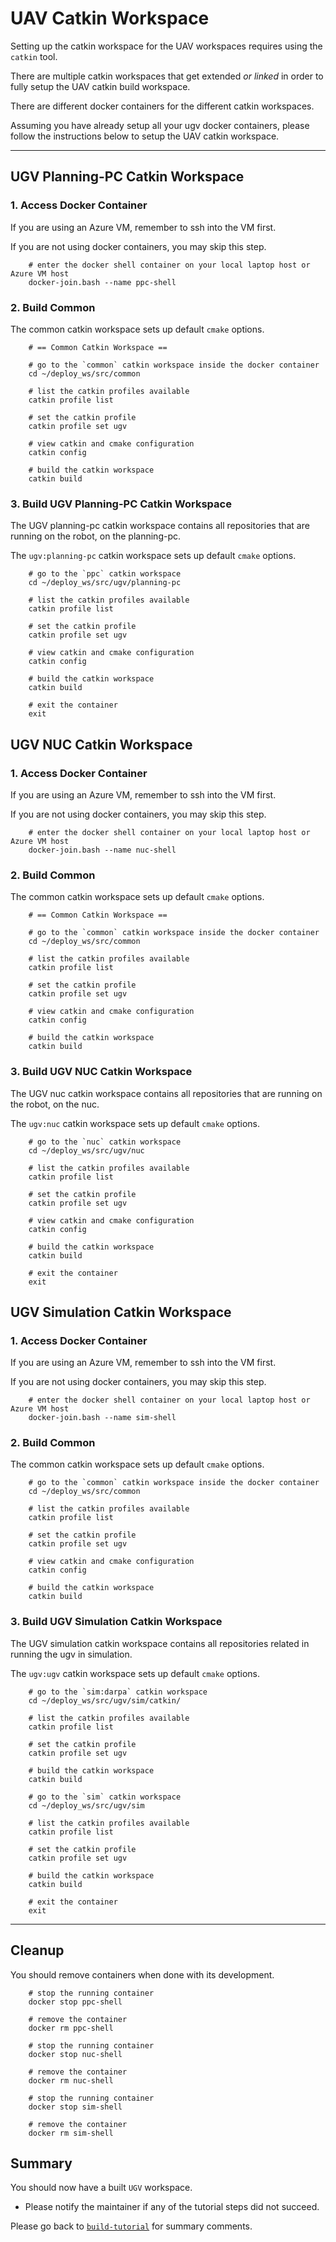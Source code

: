 # UAV Catkin Workspace

Setting up the catkin workspace for the UAV workspaces requires using the `catkin` tool.

There are multiple catkin workspaces that get extended *or linked* in order to fully setup the UAV catkin build workspace.

There are different docker containers for the different catkin workspaces.

Assuming you have already setup all your ugv docker containers, please follow the instructions below to setup the UAV catkin workspace.

* * *

## UGV Planning-PC Catkin Workspace

### 1. Access Docker Container

If you are using an Azure VM, remember to ssh into the VM first.

If you are not using docker containers, you may skip this step.

        # enter the docker shell container on your local laptop host or Azure VM host
        docker-join.bash --name ppc-shell

### 2. Build Common

The common catkin workspace sets up default `cmake` options.

        # == Common Catkin Workspace ==

        # go to the `common` catkin workspace inside the docker container
        cd ~/deploy_ws/src/common

        # list the catkin profiles available
        catkin profile list

        # set the catkin profile
        catkin profile set ugv

        # view catkin and cmake configuration
        catkin config

        # build the catkin workspace
        catkin build

### 3. Build UGV Planning-PC Catkin Workspace

The UGV planning-pc catkin workspace contains all repositories that are running on the robot, on the planning-pc.

The `ugv:planning-pc` catkin workspace sets up default `cmake` options.

        # go to the `ppc` catkin workspace
        cd ~/deploy_ws/src/ugv/planning-pc

        # list the catkin profiles available
        catkin profile list

        # set the catkin profile
        catkin profile set ugv

        # view catkin and cmake configuration
        catkin config

        # build the catkin workspace
        catkin build

        # exit the container
        exit

## UGV NUC Catkin Workspace

### 1. Access Docker Container

If you are using an Azure VM, remember to ssh into the VM first.

If you are not using docker containers, you may skip this step.

        # enter the docker shell container on your local laptop host or Azure VM host
        docker-join.bash --name nuc-shell

### 2. Build Common

The common catkin workspace sets up default `cmake` options.

        # == Common Catkin Workspace ==

        # go to the `common` catkin workspace inside the docker container
        cd ~/deploy_ws/src/common

        # list the catkin profiles available
        catkin profile list

        # set the catkin profile
        catkin profile set ugv

        # view catkin and cmake configuration
        catkin config

        # build the catkin workspace
        catkin build

### 3. Build UGV NUC Catkin Workspace

The UGV nuc catkin workspace contains all repositories that are running on the robot, on the nuc.

The `ugv:nuc` catkin workspace sets up default `cmake` options.

        # go to the `nuc` catkin workspace
        cd ~/deploy_ws/src/ugv/nuc

        # list the catkin profiles available
        catkin profile list

        # set the catkin profile
        catkin profile set ugv

        # view catkin and cmake configuration
        catkin config

        # build the catkin workspace
        catkin build

        # exit the container
        exit


## UGV Simulation Catkin Workspace

### 1. Access Docker Container

If you are using an Azure VM, remember to ssh into the VM first.

If you are not using docker containers, you may skip this step.

        # enter the docker shell container on your local laptop host or Azure VM host
        docker-join.bash --name sim-shell

### 2. Build Common

The common catkin workspace sets up default `cmake` options.

        # go to the `common` catkin workspace inside the docker container
        cd ~/deploy_ws/src/common

        # list the catkin profiles available
        catkin profile list

        # set the catkin profile
        catkin profile set ugv

        # view catkin and cmake configuration
        catkin config

        # build the catkin workspace
        catkin build

### 3. Build UGV Simulation Catkin Workspace

The UGV simulation catkin workspace contains all repositories related in running the ugv in simulation.

The `ugv:ugv` catkin workspace sets up default `cmake` options.

        # go to the `sim:darpa` catkin workspace
        cd ~/deploy_ws/src/ugv/sim/catkin/

        # list the catkin profiles available
        catkin profile list

        # set the catkin profile
        catkin profile set ugv

        # build the catkin workspace
        catkin build

        # go to the `sim` catkin workspace
        cd ~/deploy_ws/src/ugv/sim

        # list the catkin profiles available
        catkin profile list

        # set the catkin profile
        catkin profile set ugv

        # build the catkin workspace
        catkin build

        # exit the container
        exit

* * *

## Cleanup

You should remove containers when done with its development.

        # stop the running container
        docker stop ppc-shell

        # remove the container
        docker rm ppc-shell

        # stop the running container
        docker stop nuc-shell

        # remove the container
        docker rm nuc-shell

        # stop the running container
        docker stop sim-shell

        # remove the container
        docker rm sim-shell

## Summary

You should now have a built `UGV` workspace.

- Please notify the maintainer if any of the tutorial steps did not succeed.

Please go back to [`build-tutorial`](build-tutorial.md#Summary) for summary comments.
